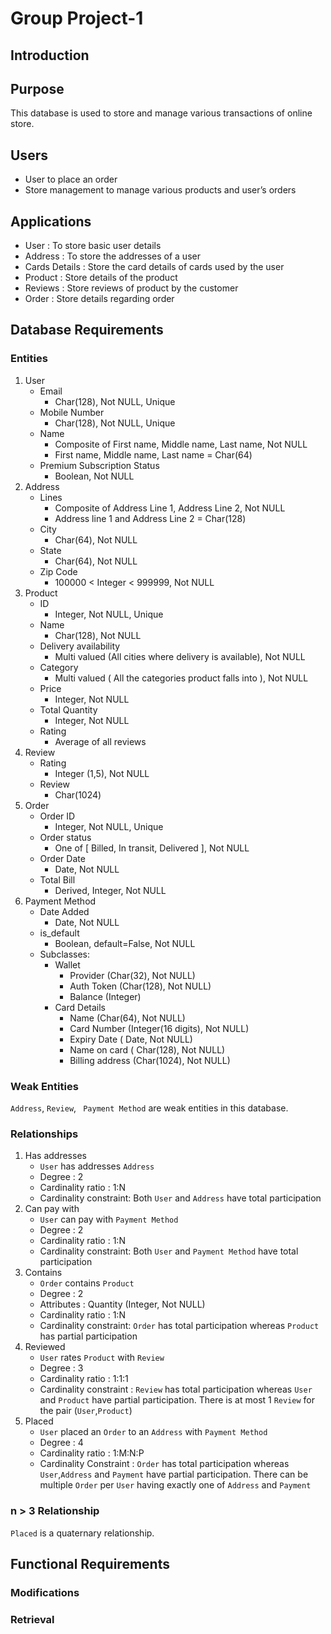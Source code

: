 # Group Project-1

## Introduction



## Purpose

This database is used to store and manage various transactions of online store. 

## Users

- User to place an order 
- Store management to manage various products and user’s orders

## Applications

- User : To store basic user details
- Address : To store the addresses of a user
- Cards Details : Store the card details of cards used by the user
- Product : Store details of the product 
- Reviews : Store reviews of product by the customer
- Order : Store details regarding order 

## Database Requirements

### Entities

1. User
   - Email
     - Char(128), Not NULL, Unique
   - Mobile Number
     - Char(128), Not NULL, Unique
   - Name
     - Composite of First name, Middle name, Last name, Not NULL
     - First name, Middle name, Last name = Char(64)
   - Premium Subscription Status
     - Boolean, Not NULL
2. Address
   - Lines
     - Composite of Address Line 1, Address Line 2, Not NULL
     - Address line 1 and Address Line 2 = Char(128)
   - City
     - Char(64), Not NULL
   - State
     - Char(64), Not NULL
   - Zip Code
     - 100000 < Integer < 999999, Not NULL
3. Product
   - ID
     - Integer, Not NULL, Unique
   - Name 
     - Char(128), Not NULL
   - Delivery availability
     - Multi valued (All cities where delivery is available), Not NULL
   - Category
     - Multi valued ( All the categories product falls into ), Not NULL
   - Price
     - Integer, Not NULL
   - Total Quantity
     - Integer, Not NULL
   - Rating
     - Average of all reviews
4. Review
   - Rating
     - Integer (1,5), Not NULL
   - Review
     - Char(1024)
5. Order
   - Order ID
     - Integer, Not NULL, Unique
   - Order status
     - One of [ Billed, In transit, Delivered ], Not NULL
   - Order Date
     - Date, Not NULL
   - Total Bill
     - Derived, Integer, Not NULL
6. Payment Method
   - Date Added
     - Date, Not NULL
   - is_default
     - Boolean, default=False, Not NULL
   - Subclasses:
     - Wallet
       - Provider (Char(32), Not NULL)
       - Auth Token (Char(128), Not NULL)
       - Balance (Integer)
     - Card Details
       - Name (Char(64), Not NULL)
       - Card Number (Integer(16 digits), Not NULL)
       - Expiry Date ( Date, Not NULL)
       - Name on card ( Char(128), Not NULL)
       - Billing address (Char(1024), Not NULL)

### Weak Entities 

`Address`, `Review`, ` Payment Method` are weak entities in this database.

### Relationships

1. Has addresses
   - `User` has addresses `Address`
   - Degree : 2
   - Cardinality ratio : 1:N
   - Cardinality constraint: Both `User` and `Address` have total participation
2. Can pay with
   - `User` can pay with `Payment Method`
   - Degree : 2
   - Cardinality ratio : 1:N
   - Cardinality constraint: Both `User` and `Payment Method` have total participation
3. Contains
   - `Order` contains `Product`
   - Degree : 2
   - Attributes : Quantity (Integer, Not NULL)
   - Cardinality ratio : 1:N
   - Cardinality constraint: `Order` has total participation whereas `Product` has partial participation
4. Reviewed
   - `User` rates `Product` with `Review`
   - Degree : 3
   - Cardinality ratio : 1:1:1
   - Cardinality constraint : `Review` has total participation whereas `User` and `Product` have partial participation. There is at most 1 `Review` for the pair (`User`,`Product`)
5. Placed
   - `User` placed an `Order` to an `Address` with `Payment Method`
   - Degree : 4
   - Cardinality ratio : 1:M:N:P
   - Cardinality Constraint : `Order` has total participation whereas `User`,`Address` and `Payment` have partial participation. There can be multiple `Order` per `User` having exactly one of `Address` and `Payment`

### n > 3 Relationship

`Placed` is a quaternary relationship. 

## Functional Requirements

### Modifications

### Retrieval

